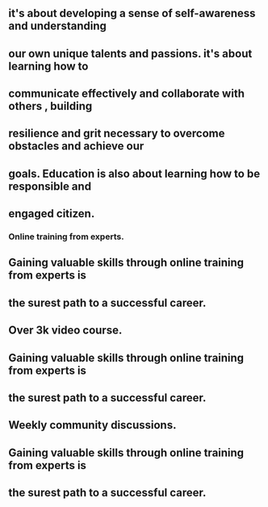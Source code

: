 # 
## it's about developing a sense of self-awareness and understanding
##            our own unique talents and passions. it's about learning how to
##          communicate effectively and collaborate with others , building
##          resilience and grit necessary to overcome obstacles and achieve our
##          goals. Education is also about learning how to be responsible and
##          engaged citizen.

### Online training from experts.
##      Gaining valuable skills through online training from experts is
##             the surest path to a successful career.

## Over 3k video course.
## Gaining valuable skills through online training from experts is
##             the surest path to a successful career.

## Weekly community discussions.
## Gaining valuable skills through online training from experts is
##              the surest path to a successful career.
